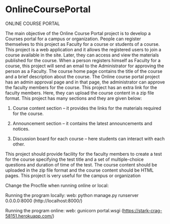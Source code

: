 # OnlineCoursePortal

ONLINE COURSE PORTAL 

The main objective of the Online Course Portal project is to develop a Courses portal for a campus or organization. People can register themselves to this project as Faculty for a course or students of a course. This project is a web application and it allows the registered users to join a course available in the site. Later, they can access and view the materials published for the course. When a person registers himself as Faculty for a course, this project will send an email to the Administrator for approving the person as a Faculty. The course home page contains the title of the course and a brief description about the course. The Online course portal project has an admin approval page and in that page, the administrator can approve the faculty members for the course. This project has an extra link for the faculty members. Here, they can upload the course content in a zip file format. This project has many sections and they are given below:

1. Course content section – it provides the links for the materials required for the course. 

2. Announcement section – it contains the latest announcements and notices. 

3. Discussion board for each course – here students can interact with each other.  

This project should provide facility for the faculty members to create a test for the course specifying the test title and a set of multiple-choice questions and duration of time of the  test. The course content should be uploaded in the zip file format and the course content should be HTML pages. This project is very useful for the campus or organization




Change the Procfile when running online or local:

Running the program locally: web: python manage.py runserver 0.0.0.0:8000 (http://localhost:8000/)

Running the program online: web: gunicorn portal.wsgi (https://stark-crag-58151.herokuapp.com/)